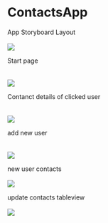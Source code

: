 # ContactsApp

App Storyboard Layout
<br><br> 
![](https://github.com/Abdi1717/ContactsApp/blob/master/images/1.png)
<br>

Start page
<br><br>  
![](https://github.com/Abdi1717/ContactsApp/blob/master/images/2.png)
<br> 

Contanct details of clicked user
<br><br>  
![](https://github.com/Abdi1717/ContactsApp/blob/master/images/3.png)

add new user
<br> 
<br><br> 
![](https://github.com/Abdi1717/ContactsApp/blob/master/images/4.png)
<br>

new user contacts
<br><br> 
![](https://github.com/Abdi1717/ContactsApp/blob/master/images/5.png)
<br> 

update contacts tableview
<br><br> 
![](https://github.com/Abdi1717/ContactsApp/blob/master/images/6.png)
<br>
